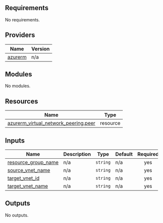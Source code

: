 <!-- BEGIN_TF_DOCS -->
## Requirements

No requirements.

## Providers

| Name | Version |
|------|---------|
| <a name="provider_azurerm"></a> [azurerm](#provider\_azurerm) | n/a |

## Modules

No modules.

## Resources

| Name | Type |
|------|------|
| [azurerm_virtual_network_peering.peer](https://registry.terraform.io/providers/hashicorp/azurerm/latest/docs/resources/virtual_network_peering) | resource |

## Inputs

| Name | Description | Type | Default | Required |
|------|-------------|------|---------|:--------:|
| <a name="input_resource_group_name"></a> [resource\_group\_name](#input\_resource\_group\_name) | n/a | `string` | n/a | yes |
| <a name="input_source_vnet_name"></a> [source\_vnet\_name](#input\_source\_vnet\_name) | n/a | `string` | n/a | yes |
| <a name="input_target_vnet_id"></a> [target\_vnet\_id](#input\_target\_vnet\_id) | n/a | `string` | n/a | yes |
| <a name="input_target_vnet_name"></a> [target\_vnet\_name](#input\_target\_vnet\_name) | n/a | `string` | n/a | yes |

## Outputs

No outputs.
<!-- END_TF_DOCS -->